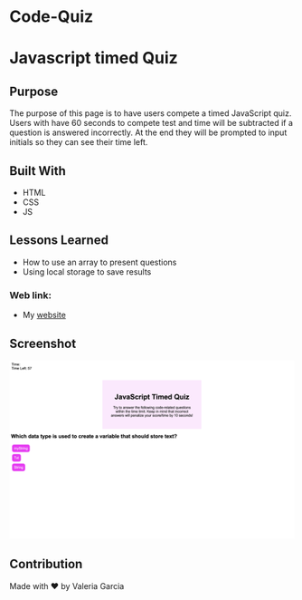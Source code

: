 # Code-Quiz
# Javascript timed Quiz
## Purpose
The purpose of this page is to have users compete a timed JavaScript quiz. </br>
Users with have 60 seconds to compete test and time will be subtracted if a 
question is answered incorrectly. At the end they will be prompted to input initials
so they can see their time left. </br>

## Built With
* HTML
* CSS
* JS

## Lessons Learned
- How to use an array to present questions
- Using local storage to save results

### Web link:
- My [website](https://vhivestate.github.io/code-quiz/)

## Screenshot
![Timed-quiz-screenshot](./assets/images/screenshot.png)

## Contribution
Made with ❤️ by Valeria Garcia
